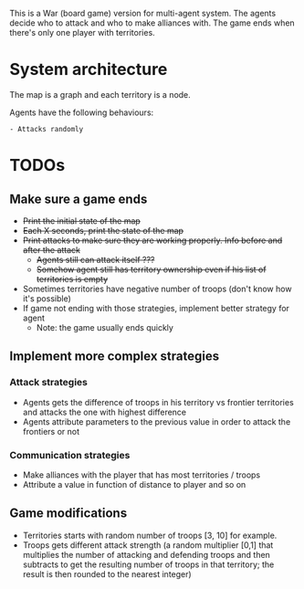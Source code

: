 This is a War (board game) version for multi-agent system. The agents decide who to attack and who to make alliances with. The game ends when there's only one player with territories.

# System architecture

The map is a graph and each territory is a node.

Agents have the following behaviours:

	- Attacks randomly

# TODOs

## Make sure a game ends
- ~~Print the initial state of the map~~ 
- ~~Each X seconds, print the state of the map~~
- ~~Print attacks to make sure they are working properly. Info before and after the attack~~
  - ~~Agents still can attack itself ???~~
  - ~~Somehow agent still has territory ownership even if his list of territories is empty~~
- Sometimes territories have negative number of troops (don't know how it's possible)
- If game not ending with those strategies, implement better strategy for agent
  - Note: the game usually ends quickly



## Implement more complex strategies

### Attack strategies

- Agents gets the difference of troops in his territory vs frontier territories and attacks the one with highest difference
- Agents attribute parameters to the previous value in order to attack the frontiers or not 



### Communication strategies

- Make alliances with the player that has most territories / troops
- Attribute a value in function of distance to player and so on



## Game modifications

- Territories starts with random number of troops [3, 10] for example.
- Troops gets different attack strength (a random multiplier [0,1] that multiplies the number of attacking and defending troops and then subtracts to get the resulting number of troops in that territory; the result is then rounded to the nearest integer)
